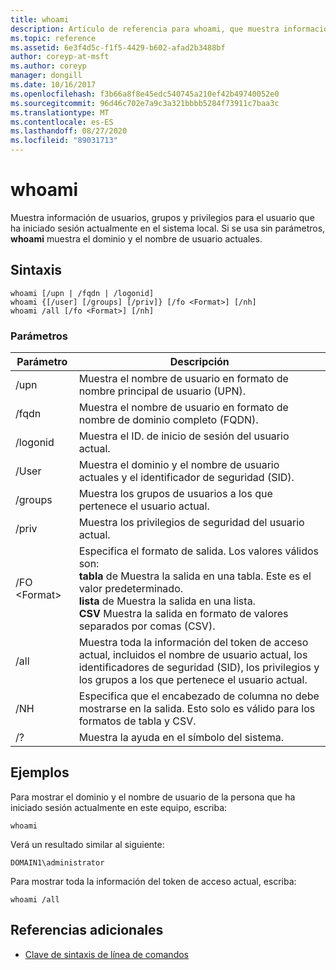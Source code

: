 ```yaml
---
title: whoami
description: Artículo de referencia para whoami, que muestra información de usuarios, grupos y privilegios para el usuario que ha iniciado sesión actualmente en el sistema local.
ms.topic: reference
ms.assetid: 6e3f4d5c-f1f5-4429-b602-afad2b3488bf
author: coreyp-at-msft
ms.author: coreyp
manager: dongill
ms.date: 10/16/2017
ms.openlocfilehash: f3b66a8f8e45edc540745a210ef42b49740052e0
ms.sourcegitcommit: 96d46c702e7a9c3a321bbbb5284f73911c7baa3c
ms.translationtype: MT
ms.contentlocale: es-ES
ms.lasthandoff: 08/27/2020
ms.locfileid: "89031713"
---
```

# <a name="whoami"></a>whoami



Muestra información de usuarios, grupos y privilegios para el usuario que ha iniciado sesión actualmente en el sistema local. Si se usa sin parámetros, **whoami** muestra el dominio y el nombre de usuario actuales.



## <a name="syntax"></a>Sintaxis

```
whoami [/upn | /fqdn | /logonid]
whoami {[/user] [/groups] [/priv]} [/fo <Format>] [/nh]
whoami /all [/fo <Format>] [/nh]
```

### <a name="parameters"></a>Parámetros

|Parámetro|Descripción|
|---------|-----------|
|/upn|Muestra el nombre de usuario en formato de nombre principal de usuario (UPN).|
|/fqdn|Muestra el nombre de usuario en formato de nombre de dominio completo (FQDN).|
|/logonid|Muestra el ID. de inicio de sesión del usuario actual.|
|/User|Muestra el dominio y el nombre de usuario actuales y el identificador de seguridad (SID).|
|/groups|Muestra los grupos de usuarios a los que pertenece el usuario actual.|
|/priv|Muestra los privilegios de seguridad del usuario actual.|
|/FO \<Format>|Especifica el formato de salida. Los valores válidos son:</br>**tabla** de Muestra la salida en una tabla. Este es el valor predeterminado.</br>**lista** de Muestra la salida en una lista.</br>**CSV** Muestra la salida en formato de valores separados por comas (CSV).|
|/all|Muestra toda la información del token de acceso actual, incluidos el nombre de usuario actual, los identificadores de seguridad (SID), los privilegios y los grupos a los que pertenece el usuario actual.|
|/NH|Especifica que el encabezado de columna no debe mostrarse en la salida. Esto solo es válido para los formatos de tabla y CSV.|
|/?|Muestra la ayuda en el símbolo del sistema.|

## <a name="examples"></a>Ejemplos

Para mostrar el dominio y el nombre de usuario de la persona que ha iniciado sesión actualmente en este equipo, escriba:
```
whoami
```
Verá un resultado similar al siguiente:
```
DOMAIN1\administrator
```
Para mostrar toda la información del token de acceso actual, escriba:
```
whoami /all
```

## <a name="additional-references"></a>Referencias adicionales

- [Clave de sintaxis de línea de comandos](command-line-syntax-key.md)